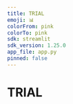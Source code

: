 ```yaml
---
title: TRIAL
emoji: 📊
colorFrom: pink
colorTo: pink
sdk: streamlit
sdk_version: 1.25.0
app_file: app.py
pinned: false
---
```

# TRIAL
